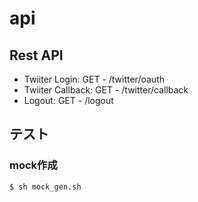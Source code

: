 # api

## Rest API

- Twiiter Login:    GET - /twitter/oauth
- Twiiter Callback: GET - /twitter/callback
- Logout:           GET - /logout

## テスト

### mock作成

```bash
$ sh mock_gen.sh
```